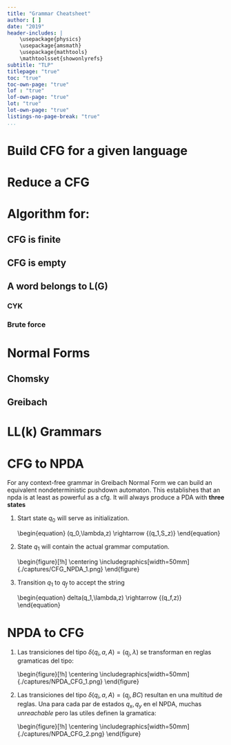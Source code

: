 ```yaml
---
title: "Grammar Cheatsheet"
author: [ ]
date: "2019"
header-includes: |
    \usepackage{physics}
    \usepackage{amsmath}
    \usepackage{mathtools}
    \mathtoolsset{showonlyrefs}
subtitle: "TLP"
titlepage: "true"
toc: "true"
toc-own-page: "true"
lof : "true"
lof-own-page: "true"
lot: "true"
lot-own-page: "true"
listings-no-page-break: "true"
...
```


# Build CFG for a given language

# Reduce a CFG 

# Algorithm for:

## CFG is finite

## CFG is empty

## A word belongs to L(G)

### CYK

### Brute force

# Normal Forms

## Chomsky

## Greibach

# LL(k) Grammars

# CFG to NPDA

For any context-free grammar in Greibach Normal Form we can build an equivalent nondeterministic pushdown automaton. This establishes that an npda is at least as powerful as a cfg.
It will always produce a PDA with **three states**

1. Start state $q_0$ will serve as initialization. 

    \begin{equation}
        (q_0,\lambda,z) \rightarrow \{(q_1,S_z)\}
    \end{equation}    

2. State $q_1$ will contain the actual grammar computation.

    \begin{figure}[!h]
        \centering
        \includegraphics[width=50mm]{./captures/CFG_NPDA_1.png}
    \end{figure}

3. Transition $q_1$ to $q_f$ to accept the string
    
    \begin{equation}
        delta(q_1,\lambda,z) \rightarrow \{(q_f,z)\} 
    \end{equation}

# NPDA to CFG
 
1. Las transiciones del tipo $\delta (q_i,a,A) = (q_j,\lambda)$ se transforman en reglas gramaticas del tipo: 

    \begin{figure}[!h]
        \centering
        \includegraphics[width=50mm]{./captures/NPDA_CFG_1.png}
    \end{figure}

2. Las transiciones del tipo $\delta (q_i,a,A)=(q_j,BC)$ resultan en una multitud de reglas. Una para cada par de estados $q_x,q_y$ en el NPDA, muchas *unreachable* pero las utiles definen la gramatica:

    \begin{figure}[!h]
        \centering
        \includegraphics[width=50mm]{./captures/NPDA_CFG_2.png}
    \end{figure}

    